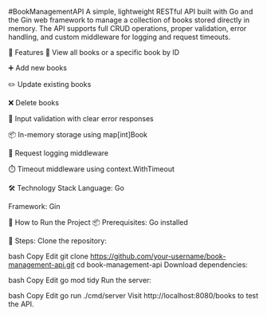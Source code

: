 #BookManagementAPI 
A simple, lightweight RESTful API built with Go and the Gin web framework to manage a collection of books stored directly in memory. The API supports full CRUD operations, proper validation, error handling, and custom middleware for logging and request timeouts.


🚀 Features
📖 View all books or a specific book by ID

➕ Add new books

✏️ Update existing books

❌ Delete books

🧠 Input validation with clear error responses

📦 In-memory storage using map[int]Book

📃 Request logging middleware

⏱️ Timeout middleware using context.WithTimeout

🛠️ Technology Stack
Language: Go

Framework: Gin









🧱 How to Run the Project
📦 Prerequisites:
Go installed

🔧 Steps:
Clone the repository:

bash
Copy
Edit
git clone https://github.com/your-username/book-management-api.git
cd book-management-api
Download dependencies:

bash
Copy
Edit
go mod tidy
Run the server:

bash
Copy
Edit
go run ./cmd/server
Visit http://localhost:8080/books to test the API.

